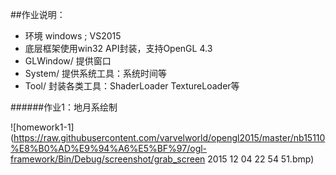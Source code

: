 ##作业说明：
- 环境 windows ;  VS2015
- 底层框架使用win32 API封装，支持OpenGL 4.3
- GLWindow/ 提供窗口
- System/ 提供系统工具：系统时间等
- Tool/ 封装各类工具：ShaderLoader TextureLoader等

######作业1：地月系绘制

![homework1-1](https://raw.githubusercontent.com/varvelworld/opengl2015/master/nb15110%E8%B0%AD%E9%94%A6%E5%BF%97/ogl-framework/Bin/Debug/screenshot/grab_screen 2015 12 04 22 54 51.bmp)